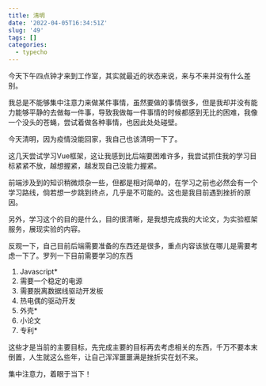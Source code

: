 ```yaml
---
title: 清明
date: '2022-04-05T16:34:51Z'
slug: '49'
tags: []
categories:
  - typecho
---
```

今天下午四点钟才来到工作室，其实就最近的状态来说，来与不来并没有什么差别。

我总是不能够集中注意力来做某件事情，虽然要做的事情很多，但是我却并没有能力能够平静的去做每一件事，导致我做每一件事情的时候都感到无比的困难，我像一个没头的苍蝇，尝试着做各种事情，也因此处处碰壁。

今天清明，因为疫情没能回家，我自己也该清明一下了。

这几天尝试学习Vue框架，这让我感到比后端要困难许多，我尝试抓住我的学习目标紧紧不放，越想握紧，越发现自己没能力握紧。

前端涉及到的知识稍微烦杂一些，但都是相对简单的，在学习之前也必然会有一个学习路线，倘若想一步跳到终点，几乎是不可能的。这也是我目前遇到挫折的原因。

另外，学习这个的目的是什么，目的很清晰，是我想完成我的大论文，为实验框架服务，展现实验的内容。

反观一下，自己目前后端需要准备的东西还是很多，重点内容该放在哪儿是需要考虑一下了。罗列一下目前需要学习的东西

 1. Javascript*
 2. 需要一个稳定的电源
 3. 需要脱离数据线驱动开发板
 4. 热电偶的驱动开发
 5. 外壳*
 6. 小论文
 7. 专利*

这些才是当前的主要目标，先完成主要的目标再去考虑相关的东西，千万不要本末倒置，人生就这么些年，让自己浑浑噩噩满是挫折实在划不来。

集中注意力，着眼于当下！
